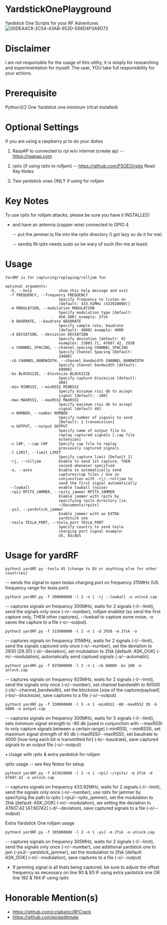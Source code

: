 # YardstickOnePlayground
Yardstick One Scripts for your RF Adventures
![00DEA4C9-2C54-43AB-953D-E68D4F0A9D72](https://user-images.githubusercontent.com/27988707/207140390-7b5ed47b-d0ec-4821-8831-7253384973a3.jpeg)


# Disclaimer
  I am not responsible for the usage of this utility, it is simply for researching and experimentation for myself.
  The user, YOU take full responsibility for your actions. 

# Prerequisite
   Python3/2
   One Yardstick one minimum (rfcat installed)

# Optional Settings
   If you are using a raspberry pi to do your duties
   1. RaspAP to connected to rpi w/o internet (create ap)
      -- https://raspap.com

   2. rpitx (if using rpitx to rolljam)
     -- https://github.com/F5OEO/rpitx
        Read Key Notes 

   3. Two yardstick ones ONLY if using for rolljam
   
# Key Notes
  To use rpitx for rolljam attacks, please be sure you have it INSTALLED!
  
  - and have an antenna (copper wire) connected to GPIO 4

    -- put the jammer.iq file into the rpitx directory (I got lazy so do it for me)

    -- sendiq IN rpitx needs sudo so be wary of such (for me at least)

# Usage
```
YardRF is for capturing/replaying/rolljam fun

optional arguments:
  -h, --help            show this help message and exit
  -f FREQUENCY, --frequency FREQUENCY
                        Specify frequency to listen on
                        [default: 433.92MHz (433920000)]
  -m MODULATION, --modulation MODULATION
                        Specify modulation type [default:
                        ASK_OOK] example: 2fsk
  -b BAUDRATE, --baudrate BAUDRATE
                        Specify sample rate, baudrate
                        [default: 4800] example: 4000
  -d DEVIATION, --deviation DEVIATION
                        Specify deviation [default: 0]
                        examples: 23803.71, 47607.42, 2930
  -s CHANNEL_SPACING, --channel_spacing CHANNEL_SPACING
                        Specify Channel Spacing [Default:
                        24000]
  -cb CHANNEL_BANDWIDTH, --channel_bandwidth CHANNEL_BANDWIDTH
                        Specify channel bandwidth [default:
                        60000]
  -bs BLOCKSIZE, --blocksize BLOCKSIZE
                        Specify capture blocksize [default:
                        400]
  -min MINRSSI, --minRSSI MINRSSI
                        Specify minimum rssi db to accept
                        signal [default: -100]
  -max MAXRSSI, --maxRSSI MAXRSSI
                        Specify maximum rssi db to accept
                        signal [default 40]
  -n NUMBER, --number NUMBER
                        Specify number of signals to send
                        [Default: 1 transmission]
  -o OUTPUT, --output OUTPUT
                        Specify name of output file to
                        replay captured signals [.cap file
                        extension]
  -c CAP, --cap CAP     Specify cap file to replay
                        previously captured signals
  -l LIMIT, --limit LIMIT
                        Specify capture limit [Default 2]
  -rj, --rolljam        Enable to send 1st capture, THEN
                        second whenever specified
  -a, --auto            Enable to automatically send
                        captures/cap files / Use in
                        conjunction with -rj/--rolljam to
                        send the first signal automatically
  --lowball             enable lowball (noise)
  -rpiJ RPITX_JAMMER, --rpitx_jammer RPITX_JAMMER
                        Enable jammer with rpitx by
                        specifying rpitx directory [ie.
                        ~/Documents/rpitx]
  -ysJ, --yardstick_jammer
                        Enable jammer with an EXTRA
                        yardstick one
  -tesla TESLA_PORT, --tesla_port TESLA_PORT
                        Specify country to send tesla
                        charging port signal example: 
                        US, EU/AUS
```

# Usage for yardRF
```
python3 yardRF.py -tesla US [change to EU or anything else for other countries]
```
-- sends the signal to open teslas charging port on frequency 315MHz (US frequency range for tesla port)
```
python3 yardRF.py -f 300000000 -l 2 -n 1 -rj --lowball -o unlock.cap
```
-- captures signals on frequency 300MHz, waits for 2 signals (-l/--limit), send the signals only once (-n/--number), rolljam enabled (so send the first capture only, THEN other captures), --lowball to capture some noise, -o saves the capture to a file (-o/--output). 

```
python3 yardRF.py -f 315000000 -l 2 -n 1 -d 2930 -m 2fsk -a
```
-- captures signals on frequency 315MHz, waits for 2 signals (-l/--limit), send the signals captured only once (-n/--number), set the deviation to 2930 [29.30] (-d/--deviation), set modulation to 2fsk [default: ASK_OOK] (-m/--modulation), automatically send captued signals (-a/--automatic).
```
python3 yardRF.py -f 925000000 -l 2 -n 1 -cb 60000 -bs 200 -o unlock.cap
```
-- captures signals on frequency 925MHz, waits for 2 signals (-l/--limit), send the signals only once (-n/--number), set channel bandwidth to 60000 (-cb/--channel_bandwidth), set the blocksize [size of the capture/payload] (-bs/--blocksize), save captures to a file (-o/--output).
```
python3 yardRF.py -f 330000000 -l 5 -n 1 -minRSSI -80 -maxRSSI 20 -b 4000 -o output.cap
```
-- captures signals on frequency 300MHz, waits for 5 signals (-l/--limit), sets minimum signal strength to -80 db [used in conjunction with --maxRSSI to only capture signals between a certain range] (-minRSSI, --minRSSI), set maximum signal strength of 40 db (-maxRSSI/--maxRSSI), set baudrate to 4000 [how long each bit is transmitted for] (-b/--baudrate), save captured signals to an output file (-o/--output)

• Usage with rpitx & extra yardstick for rolljam

rpitx usage -- see Key Notes for setup
```
python3 yardRF.py -f 433920000 -l 2 -n 1 -rpiJ ~/rpitx/ -m 2fsk -d 47607.42 -o unlock.cap
```
-- captures signals on frequency 433.92MHz, waits for 2 signals (-l/--limit), send the signals only once (-n/--number), use rpitx for jammer by specifying the path to rpitx (-rpiJ/--rpitx_jammer), set the modulation to 2fsk [default: ASK_OOK] (-m/--modulation), we setting the deviation to 47607.42 [47.60742] (-d/--deviation), save captured signals to a file (-o/--output)

Extra Yardstick One rolljam usage
```
python3 yardRF.py -f 305000000 -l 2 -n 1 -ysJ -m 2fsk -o unlock.cap
```
-- captures signals on frequency 305MHz, waits for 2 signals (-l/--limit), send the signals only once (-n/--number), use additional yardstick one to jam (-ysJ/--yardstick_jammer), set the modulation to 2fsk [default: ASK_OOK] (-m/--modulation), save captures to a file (-o/--output)

* If jamming signal is all thats being captured, be sure to adjust the offset frequency as necessary on line 90 & 93 IF using extra yardstick one OR line 192 & 194 IF using rpitx

# Honorable Mention(s)
- https://github.com/cclabsInc/RFCrack
- https://github.com/pickeditmate
